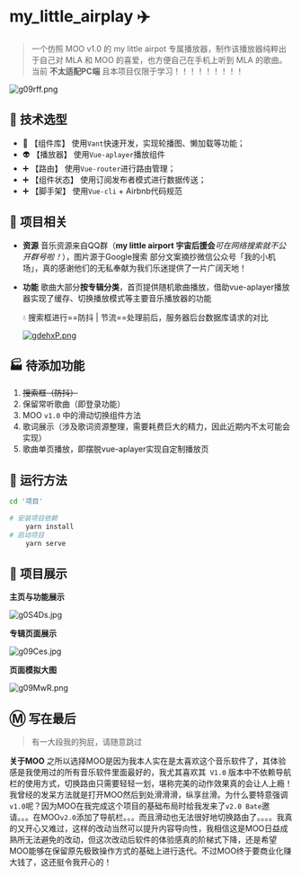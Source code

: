 # my_little_airplay :airplane:

> 一个仿照 MOO v1.0 的 my little airpot 专属播放器，制作该播放器纯粹出于自己对 MLA 和 MOO 的喜爱，也方便自己在手机上听到 MLA 的歌曲。当前 **不太适配PC端** 且本项目仅限于学习！！！！！！！！！

![g09rff.png](https://z3.ax1x.com/2021/05/12/g09rff.png)

## :hammer: 技术选型

* :lipstick: 【组件库】     使用`Vant`快速开发，实现轮播图、懒加载等功能；
* :alien: 【播放器】     使用`Vue-aplayer`播放组件
* :heavy_plus_sign: 【路由】         使用`Vue-router`进行路由管理；
* :heavy_plus_sign: 【组件状态】 使用订阅发布者模式进行数据传送；
* :heavy_plus_sign: 【脚手架】     使用`Vue-cli` + Airbnb代码规范

## :tada: 项目相关

* **资源**
  音乐资源来自QQ群（**my little airport 宇宙后援会**_可在网络搜索就不公开群号啦！_），图片源于Google搜索
  部分文案摘抄微信公众号「我的小机场」，真的感谢他们的无私奉献为我们乐迷提供了一片广阔天地！
  
* **功能**
  歌曲大部分**按专辑分类**，首页提供随机歌曲播放，借助vue-aplayer播放器实现了缓存、切换播放模式等主要音乐播放器的功能

  :droplet: 搜索框进行==防抖 | 节流==处理前后，服务器后台数据库请求的对比
  
  [![gdehxP.png](https://z3.ax1x.com/2021/05/11/gdehxP.png)](https://imgtu.com/i/gdehxP)

##  :factory: 待添加功能

1. ~~搜索框（防抖）~~ 
2. 保留常听歌曲（即登录功能）
3. MOO `v1.0` 中的滑动切换组件方法
4. 歌词展示（涉及歌词资源整理，需要耗费巨大的精力，因此近期内不太可能会实现）
5. 歌曲单页播放，即摆脱vue-aplayer实现自定制播放页

##  :car: 运行方法

```bash
cd '项目'
	
# 安装项目依赖
	yarn install
# 启动项目
	yarn serve
```

## :flower_playing_cards: 项目展示

**主页与功能展示**

![g0S4Ds.jpg](https://z3.ax1x.com/2021/05/12/g0S4Ds.jpg)

**专辑页面展示**

![g09Ces.jpg](https://z3.ax1x.com/2021/05/12/g09Ces.jpg)

**页面模拟大图**

![g09MwR.png](https://z3.ax1x.com/2021/05/12/g09MwR.png)

## :m: 写在最后 

> 有一大段我的狗屁，请随意跳过

**关于MOO**
之所以选择MOO是因为我本人实在是太喜欢这个音乐软件了，其体验感是我使用过的所有音乐软件里面最好的，我尤其喜欢其` V1.0` 版本中不依赖导航栏的使用方式，切换路由只需要轻轻一划，堪称完美的动作效果真的会让人上瘾！我曾经的发呆方法就是打开MOO然后到处滑滑滑，纵享丝滑。为什么要特意强调`v1.0`呢？因为MOO在我完成这个项目的基础布局时给我发来了`v2.0 Bate`邀请。。。在MOO`v2.0`添加了导航栏。。。而且滑动也无法很好地切换路由了。。。。我真的又开心又难过，这样的改动当然可以提升内容导向性，我相信这是MOO日益成熟所无法避免的改动，但这次改动后软件的体验感真的阶梯式下降，还是希望MOO能够在保留原先极致操作方式的基础上进行迭代。不过MOO终于要商业化赚大钱了，这还挺令我开心的！